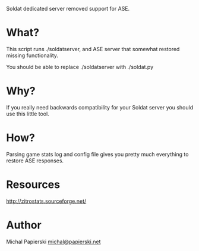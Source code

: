 Soldat dedicated server removed support for ASE.

What?
====
This script runs ./soldatserver, and ASE server that somewhat restored missing functionality.

You should be able to replace ./soldatserver with ./soldat.py

Why?
====
If you really need backwards compatibility for your Soldat server you should use this little tool.

How?
====
Parsing game stats log and config file gives you pretty much everything to restore ASE responses.

Resources
====
http://zitrostats.sourceforge.net/

Author
====
Michal Papierski <michal@papierski.net>

